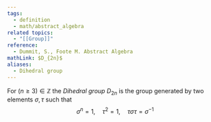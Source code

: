 ```yaml
---
tags:
  - definition
  - math/abstract_algebra
related topics:
  - "[[Group]]"
reference:
  - Dummit, S., Foote M. Abstract Algebra
mathLink: $D_{2n}$
aliases:
  - Dihedral group
---
```

For $(n\geq3)\in\mathbb{Z}$ the _Dihedral group_ $D_{2n}$ is the group generated by two elements $\sigma,\tau$ such that$$
	\sigma^n=1,\quad \tau^2=1,\quad \tau\sigma\tau=\sigma^{-1}
$$
